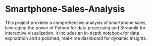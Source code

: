 # Smartphone-Sales-Analysis
This project provides a comprehensive analysis of smartphone sales, leveraging the power of Python for data processing and Streamlit for interactive visualization. It includes an in-depth notebook for data exploration and a polished, real-time dashboard for dynamic insights.
